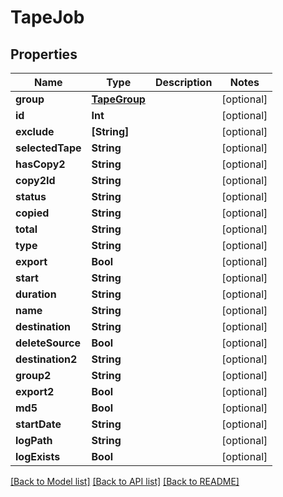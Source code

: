 # TapeJob

## Properties

Name | Type | Description | Notes
------------ | ------------- | ------------- | -------------
**group** | [**TapeGroup**](TapeGroup.md) |  | [optional] 
**id** | **Int** |  | [optional] 
**exclude** | **[String]** |  | [optional] 
**selectedTape** | **String** |  | [optional] 
**hasCopy2** | **String** |  | [optional] 
**copy2Id** | **String** |  | [optional] 
**status** | **String** |  | [optional] 
**copied** | **String** |  | [optional] 
**total** | **String** |  | [optional] 
**type** | **String** |  | [optional] 
**export** | **Bool** |  | [optional] 
**start** | **String** |  | [optional] 
**duration** | **String** |  | [optional] 
**name** | **String** |  | [optional] 
**destination** | **String** |  | [optional] 
**deleteSource** | **Bool** |  | [optional] 
**destination2** | **String** |  | [optional] 
**group2** | **String** |  | [optional] 
**export2** | **Bool** |  | [optional] 
**md5** | **Bool** |  | [optional] 
**startDate** | **String** |  | [optional] 
**logPath** | **String** |  | [optional] 
**logExists** | **Bool** |  | [optional] 

[[Back to Model list]](../README.md#documentation-for-models) [[Back to API list]](../README.md#documentation-for-api-endpoints) [[Back to README]](../README.md)


